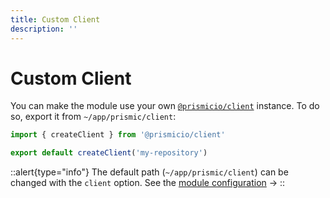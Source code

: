 ```yaml
---
title: Custom Client
description: ''
---
```


# Custom Client

You can make the module use your own [`@prismicio/client`](https://prismic.io/docs/technical-reference/prismicio-client?utm_campaign=devexp&utm_source=nuxt3doc&utm_medium=doc) instance. To do so, export it from `~/app/prismic/client`:

```javascript [~/app/prismic/client.[jt]s]
import { createClient } from '@prismicio/client'

export default createClient('my-repository')
```

::alert{type="info"}
The default path (`~/app/prismic/client`) can be changed with the `client` option. See the [module configuration](/configuration#client) ->
::
